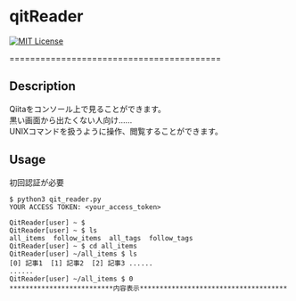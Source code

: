# qitReader
[![MIT License](http://img.shields.io/badge/license-MIT-blue.svg?style=flat)](LICENSE)

=========================================

## Description
Qiitaをコンソール上で見ることができます。  
黒い画面から出たくない人向け......  
UNIXコマンドを扱うように操作、閲覧することができます。  
## Usage  
初回認証が必要
```
$ python3 qit_reader.py
YOUR ACCESS TOKEN: <your_access_token>
```

```
QitReader[user] ~ $
QitReader[user] ~ $ ls
all_items  follow_items  all_tags  follow_tags
QitReader[user] ~ $ cd all_items
QitReader[user] ~/all_items $ ls
[0] 記事1  [1] 記事2  [2] 記事3 ......
......
QitReader[user] ~/all_items $ 0
**************************内容表示*************************************

```
